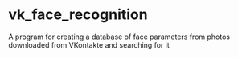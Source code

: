 # vk_face_recognition
A program for creating a database of face parameters from photos downloaded from VKontakte and searching for it
